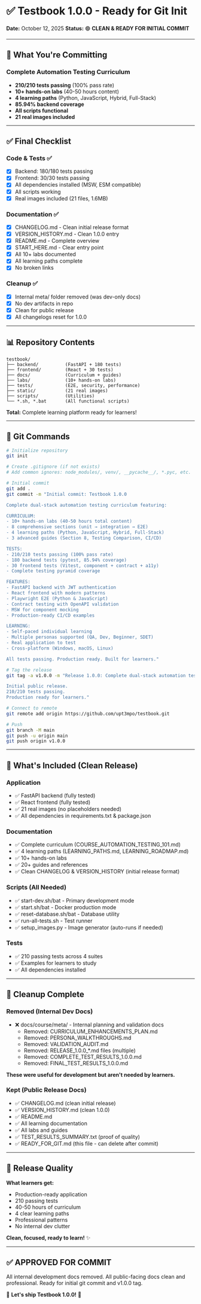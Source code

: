 # ✅ Testbook 1.0.0 - Ready for Git Init

**Date:** October 12, 2025
**Status:** 🟢 **CLEAN & READY FOR INITIAL COMMIT**

---

## 🎯 What You're Committing

### Complete Automation Testing Curriculum
- **210/210 tests passing** (100% pass rate)
- **10+ hands-on labs** (40-50 hours content)
- **4 learning paths** (Python, JavaScript, Hybrid, Full-Stack)
- **85.94% backend coverage**
- **All scripts functional**
- **21 real images included**

---

## ✅ Final Checklist

### Code & Tests ✅
- [x] Backend: 180/180 tests passing
- [x] Frontend: 30/30 tests passing
- [x] All dependencies installed (MSW, ESM compatible)
- [x] All scripts working
- [x] Real images included (21 files, 1.6MB)

### Documentation ✅
- [x] CHANGELOG.md - Clean initial release format
- [x] VERSION_HISTORY.md - Clean 1.0.0 entry
- [x] README.md - Complete overview
- [x] START_HERE.md - Clear entry point
- [x] All 10+ labs documented
- [x] All learning paths complete
- [x] No broken links

### Cleanup ✅
- [x] Internal meta/ folder removed (was dev-only docs)
- [x] No dev artifacts in repo
- [x] Clean for public release
- [x] All changelogs reset for 1.0.0

---

## 📊 Repository Contents

```
testbook/
├── backend/          (FastAPI + 180 tests)
├── frontend/         (React + 30 tests)
├── docs/             (Curriculum + guides)
├── labs/             (10+ hands-on labs)
├── tests/            (E2E, security, performance)
├── static/           (21 real images)
├── scripts/          (Utilities)
└── *.sh, *.bat       (All functional scripts)
```

**Total:** Complete learning platform ready for learners!

---

## 🚀 Git Commands

```bash
# Initialize repository
git init

# Create .gitignore (if not exists)
# Add common ignores: node_modules/, venv/, __pycache__/, *.pyc, etc.

# Initial commit
git add .
git commit -m "Initial commit: Testbook 1.0.0

Complete dual-stack automation testing curriculum featuring:

CURRICULUM:
- 10+ hands-on labs (40-50 hours total content)
- 8 comprehensive sections (unit → integration → E2E)
- 4 learning paths (Python, JavaScript, Hybrid, Full-Stack)
- 3 advanced guides (Section 8, Testing Comparison, CI/CD)

TESTS:
- 210/210 tests passing (100% pass rate)
- 180 backend tests (pytest, 85.94% coverage)
- 30 frontend tests (Vitest, component + contract + a11y)
- Complete testing pyramid coverage

FEATURES:
- FastAPI backend with JWT authentication
- React frontend with modern patterns
- Playwright E2E (Python & JavaScript)
- Contract testing with OpenAPI validation
- MSW for component mocking
- Production-ready CI/CD examples

LEARNING:
- Self-paced individual learning
- Multiple personas supported (QA, Dev, Beginner, SDET)
- Real application to test
- Cross-platform (Windows, macOS, Linux)

All tests passing. Production ready. Built for learners."

# Tag the release
git tag -a v1.0.0 -m "Release 1.0.0: Complete dual-stack automation testing curriculum

Initial public release.
210/210 tests passing.
Production ready for learners."

# Connect to remote
git remote add origin https://github.com/upt3mpo/testbook.git

# Push
git branch -M main
git push -u origin main
git push origin v1.0.0
```

---

## 📁 What's Included (Clean Release)

### Application
- ✅ FastAPI backend (fully tested)
- ✅ React frontend (fully tested)
- ✅ 21 real images (no placeholders needed)
- ✅ All dependencies in requirements.txt & package.json

### Documentation
- ✅ Complete curriculum (COURSE_AUTOMATION_TESTING_101.md)
- ✅ 4 learning paths (LEARNING_PATHS.md, LEARNING_ROADMAP.md)
- ✅ 10+ hands-on labs
- ✅ 20+ guides and references
- ✅ Clean CHANGELOG & VERSION_HISTORY (initial release format)

### Scripts (All Needed)
- ✅ start-dev.sh/bat - Primary development mode
- ✅ start.sh/bat - Docker production mode
- ✅ reset-database.sh/bat - Database utility
- ✅ run-all-tests.sh - Test runner
- ✅ setup_images.py - Image generator (auto-runs if needed)

### Tests
- ✅ 210 passing tests across 4 suites
- ✅ Examples for learners to study
- ✅ All dependencies installed

---

## 🧹 Cleanup Complete

### Removed (Internal Dev Docs)
- ❌ docs/course/meta/ - Internal planning and validation docs
  - Removed: CURRICULUM_ENHANCEMENTS_PLAN.md
  - Removed: PERSONA_WALKTHROUGHS.md
  - Removed: VALIDATION_AUDIT.md
  - Removed: RELEASE_1.0.0_*.md files (multiple)
  - Removed: COMPLETE_TEST_RESULTS_1.0.0.md
  - Removed: FINAL_TEST_RESULTS_1.0.0.md

**These were useful for development but aren't needed by learners.**

### Kept (Public Release Docs)
- ✅ CHANGELOG.md (clean initial release)
- ✅ VERSION_HISTORY.md (clean 1.0.0)
- ✅ README.md
- ✅ All learning documentation
- ✅ All labs and guides
- ✅ TEST_RESULTS_SUMMARY.txt (proof of quality)
- ✅ READY_FOR_GIT.md (this file - can delete after commit)

---

## 🎊 Release Quality

**What learners get:**
- Production-ready application
- 210 passing tests
- 40-50 hours of curriculum
- 4 clear learning paths
- Professional patterns
- No internal dev clutter

**Clean, focused, ready to learn!** ✨

---

## ✅ APPROVED FOR COMMIT

All internal development docs removed.
All public-facing docs clean and professional.
Ready for initial git commit and v1.0.0 tag.

🚀 **Let's ship Testbook 1.0.0!** 🚀

